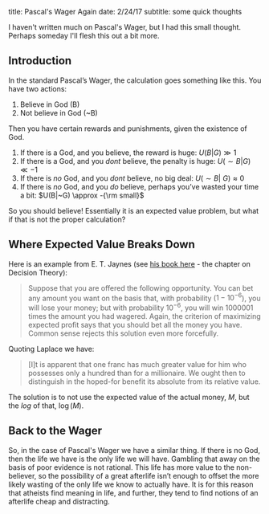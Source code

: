 title: Pascal's Wager Again
date: 2/24/17
subtitle: some quick thoughts

I haven't written much on Pascal's Wager, but I had this small thought.  Perhaps someday I'll flesh this out a bit more.

## Introduction

In the standard Pascal’s Wager, the calculation goes something like this.  You have two actions:

1. Believe in God (B)
2. Not believe in God (~B)

Then you have certain rewards and punishments, given the existence of God.

1. If there is a God, and you believe, the reward is huge: $U(B|G)\gg 1$
2. If there is a God, and you *dont* believe, the penalty is huge: $U(\sim B|G)\ll -1$
3. If there is *no* God, and you *dont* believe, no big deal: $U(\sim B|~G)\approx 0$
4. If there is *no* God, and you *do* believe, perhaps you’ve wasted your time a bit: $U(B|~G) \approx -{\rm small}$

So you should believe!  Essentially it is an expected value problem, but what if that is not the proper calculation?

## Where Expected Value Breaks Down
Here is an example from E. T. Jaynes (see [his book here](http://omega.albany.edu:8008/JaynesBook.html) - the chapter on Decision Theory):
>Suppose that you are offered the following opportunity. You can bet any amount you want on the basis that, with probability ($1 − 10^{−6}$), you will lose your money; but with probability $10^{−6}$, you will win 1000001 times the amount you had wagered. Again, the criterion of maximizing expected profit says that you should bet all the money you have. Common sense rejects this solution even more forcefully. 

Quoting Laplace we have:

>[I]t is apparent that one franc has much greater value for him who possesses only a hundred than for a millionaire. We ought then to distinguish in the hoped-for benefit its absolute from its relative value.

The solution is to not use the expected value of the actual money, $M$, but the *log* of that, $\log(M)$.  


## Back to the Wager
So, in the case of Pascal's Wager we have a similar thing.  If there is no God, then the life we have is the only life we will have.  Gambling that away on the basis of poor evidence is not rational.  This life has more value to the non-believer, so the possibility of a great afterlife isn’t enough to offset the more likely wasting of the only life we know to actually have.  It is for this reason that atheists find meaning in life, and further, they tend to find notions of an afterlife cheap and distracting.

